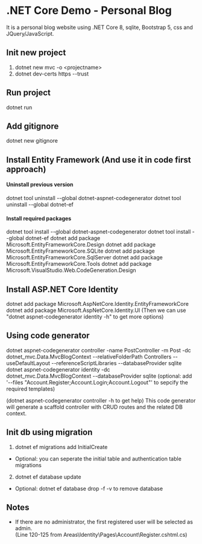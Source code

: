 # .NET Core Demo - Personal Blog
It is a personal blog website using .NET Core 8, sqlite, Bootstrap 5, css and JQuery/JavaScript. 

## Init new project
1. dotnet new mvc -o \<projectname\>
2. dotnet dev-certs https --trust

## Run project
dotnet run

## Add gitignore
dotnet new gitignore

## Install Entity Framework (And use it in code first approach)
#### Uninstall previous version
dotnet tool uninstall --global dotnet-aspnet-codegenerator
dotnet tool uninstall --global dotnet-ef
#### Install required packages
dotnet tool install --global dotnet-aspnet-codegenerator
dotnet tool install --global dotnet-ef
dotnet add package Microsoft.EntityFrameworkCore.Design
dotnet add package Microsoft.EntityFrameworkCore.SQLite
dotnet add package Microsoft.EntityFrameworkCore.SqlServer
dotnet add package Microsoft.EntityFrameworkCore.Tools
dotnet add package Microsoft.VisualStudio.Web.CodeGeneration.Design

## Install ASP.NET Core Identity
dotnet add package Microsoft.AspNetCore.Identity.EntityFrameworkCore
dotnet add package Microsoft.AspNetCore.Identity.UI
(Then we can use "dotnet aspnet-codegenerator identity -h" to get more options)

## Using code generator
dotnet aspnet-codegenerator controller -name PostController -m Post -dc dotnet_mvc.Data.MvcBlogContext --relativeFolderPath Controllers --useDefaultLayout --referenceScriptLibraries --databaseProvider sqlite
dotnet aspnet-codegenerator identity -dc dotnet_mvc.Data.MvcBlogContext --databaseProvider sqlite
(optional: add '--files "Account.Register;Account.Login;Account.Logout"' to sepcify the required templates)

(dotnet aspnet-codegenerator controller -h to get help)
This code generator will generate a scaffold controller with CRUD routes and the related DB context.

## Init db using migration
1. dotnet ef migrations add InitialCreate
- Optional: you can seperate the initial table and authentication table migrations
2. dotnet ef database update
- Optional: dotnet ef database drop -f -v to remove database

## Notes
- If there are no administrator, the first registered user will be selected as admin. \
(Line 120-125 from Areas\Identity\Pages\Account\Register.cshtml.cs)